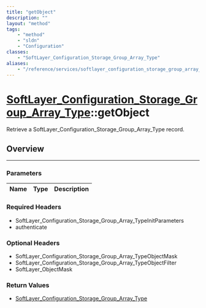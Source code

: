 ```yaml
---
title: "getObject"
description: ""
layout: "method"
tags:
    - "method"
    - "sldn"
    - "Configuration"
classes:
    - "SoftLayer_Configuration_Storage_Group_Array_Type"
aliases:
    - "/reference/services/softlayer_configuration_storage_group_array_type/getObject"
---
```

# [SoftLayer_Configuration_Storage_Group_Array_Type](/reference/services/SoftLayer_Configuration_Storage_Group_Array_Type)::getObject

Retrieve a SoftLayer_Configuration_Storage_Group_Array_Type record.


## Overview 


-----

### Parameters 
|Name | Type | Description |
| --- | --- | --- |


### Required Headers
* SoftLayer_Configuration_Storage_Group_Array_TypeInitParameters
* authenticate


### Optional Headers
* SoftLayer_Configuration_Storage_Group_Array_TypeObjectMask
* SoftLayer_Configuration_Storage_Group_Array_TypeObjectFilter
* SoftLayer_ObjectMask

### Return Values
* <a href='/reference/datatypes/SoftLayer_Configuration_Storage_Group_Array_Type'>SoftLayer_Configuration_Storage_Group_Array_Type </a>




